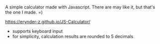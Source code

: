 A simple calculator made with Javascript.
There are may like it, but that's the one I made. =)

https://erynder-z.github.io/JS-Calculator/


- supports keyboard input
- for simplicity, calculation results are rounded to 5 decimals